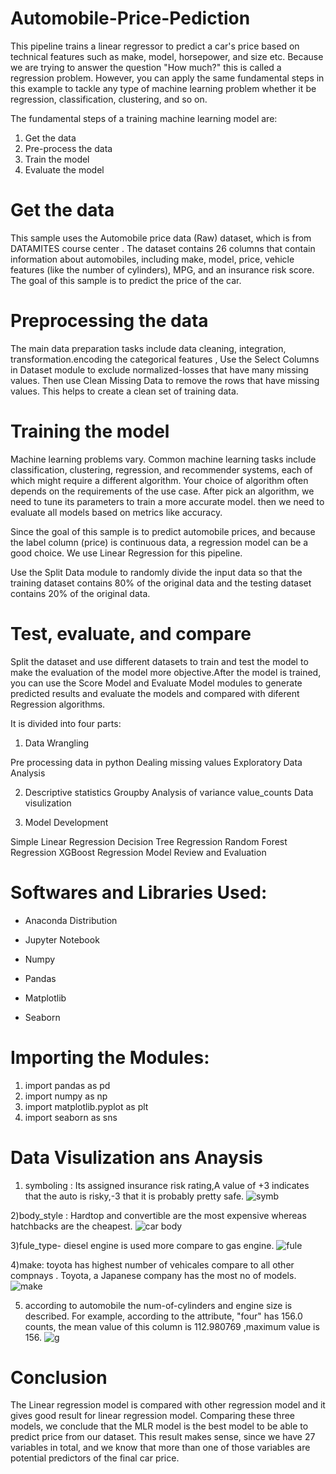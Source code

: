 # Automobile-Price-Pediction

This pipeline trains a linear regressor to predict a car's price based on technical features such as make, model, horsepower, and size etc. Because we are trying to answer the question "How much?" this is called a regression problem. However, you can apply the same fundamental steps in this example to tackle any type of machine learning problem whether it be regression, classification, clustering, and so on.

The fundamental steps of a training machine learning model are:

1) Get the data
2) Pre-process the data
3) Train the model
4) Evaluate the model
# Get the data
This sample uses the Automobile price data (Raw) dataset, which is from DATAMITES course center . The dataset contains 26 columns that contain information about automobiles, including make, model, price, vehicle features (like the number of cylinders), MPG, and an insurance risk score. The goal of this sample is to predict the price of the car.
# Preprocessing the data
The main data preparation tasks include data cleaning, integration, transformation.encoding the categorical features , Use the Select Columns in Dataset module to exclude normalized-losses that have many missing values. Then use Clean Missing Data to remove the rows that have missing values. This helps to create a clean set of training data.
# Training the model
Machine learning problems vary. Common machine learning tasks include classification, clustering, regression, and recommender systems, each of which might require a different algorithm. Your choice of algorithm often depends on the requirements of the use case. After  pick an algorithm, we need to tune its parameters to train a more accurate model.  then we need to evaluate all models based on metrics like accuracy.

Since the goal of this sample is to predict automobile prices, and because the label column (price) is continuous data, a regression model can be a good choice. We use Linear Regression for this pipeline.

Use the Split Data module to randomly divide the input data so that the training dataset contains 80% of the original data and the testing dataset contains 20% of the original data.
# Test, evaluate, and compare
Split the dataset and use different datasets to train and test the model to make the evaluation of the model more objective.After the model is trained, you can use the Score Model and Evaluate Model modules to generate predicted results and evaluate the models and compared with diferent Regression algorithms.

It is divided into four parts:

1) Data Wrangling

Pre processing data in python
Dealing missing values
Exploratory Data Analysis

2) Descriptive statistics
Groupby
Analysis of variance
value_counts
Data visulization

3) Model Development

Simple Linear Regression
Decision Tree Regression 
Random Forest Regression
XGBoost Regression
Model Review and Evaluation

# Softwares and Libraries Used:
- Anaconda Distribution
- Jupyter Notebook

- Numpy
- Pandas
- Matplotlib
- Seaborn

# Importing the Modules:

 1) import pandas as pd
 2) import numpy as np
 3) import matplotlib.pyplot as plt
 4) import seaborn as sns

# Data Visulization ans Anaysis

1) symboling : Its assigned insurance risk rating,A value of +3 indicates that the auto is risky,-3 that it is probably pretty safe.
![symb](https://user-images.githubusercontent.com/95012573/146322800-449ea447-e669-4188-8e57-1e0b5d6c2e94.PNG)

2)body_style : Hardtop and convertible are the most expensive whereas hatchbacks are the cheapest.
![car body](https://user-images.githubusercontent.com/95012573/146322950-9cbe190b-508a-4d9a-b74c-48a9f47e4d29.PNG)

3)fule_type- diesel engine is used more compare to gas engine. 
![fule](https://user-images.githubusercontent.com/95012573/146323008-2eda81c5-de1b-47d2-9f96-d6507039fcfa.PNG)

4)make: toyota has highest number of vehicales compare to all other compnays . Toyota, a Japanese company has the most no of models.
![make](https://user-images.githubusercontent.com/95012573/146323064-3723bdee-221a-41bc-a57a-891c13efc5c6.PNG)

5) according to automobile the num-of-cylinders and engine size is described. For example, according to the attribute, "four" has 156.0 counts, the mean value of this column is 112.980769 ,maximum value is 156.
![g](https://user-images.githubusercontent.com/95012573/146323103-4545d8c6-9f5e-423f-beb2-cd14165be2f1.PNG)

# Conclusion
The Linear regression model is compared with other regression model and it gives good result for linear regression model.
Comparing these three models, we conclude that the MLR model is the best model to be able to predict price from our dataset. This result makes sense, since we have 27 variables in total, and we know that more than one of those variables are potential predictors of the final car price.




